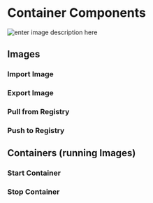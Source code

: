 
# Container Components
![enter image description here](https://github.com/joe-speedboat/workshop.docker/raw/main/images/docker-components.png)





## Images

### Import Image

### Export Image

### Pull from Registry

### Push to Registry



## Containers (running Images)

### Start Container

### Stop Container


<!--stackedit_data:
eyJoaXN0b3J5IjpbLTIwNDc1MDQxNV19
-->